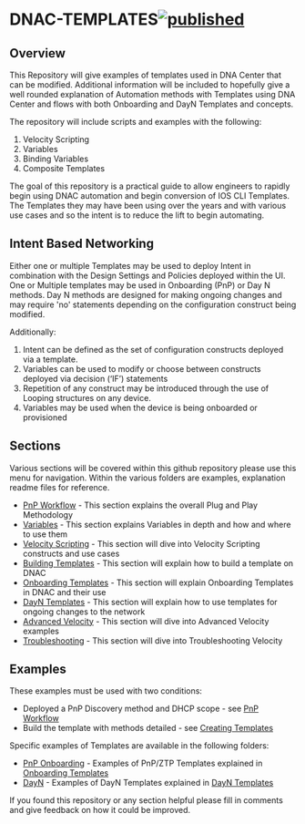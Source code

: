 # DNAC-TEMPLATES[![published](https://static.production.devnetcloud.com/codeexchange/assets/images/devnet-published.svg)](https://developer.cisco.com/codeexchange/github/repo/kebaldwi/DNAC-TEMPLATES)
## Overview
This Repository will give examples of templates used in DNA Center that can be modified. Additional information will be included to hopefully give a well rounded explanation of Automation methods with Templates using DNA Center and flows with both Onboarding and DayN Templates and concepts.

The repository will include scripts and examples with the following:
1. Velocity Scripting
2. Variables
3. Binding Variables
4. Composite Templates

The goal of this repository is a practical guide to allow engineers to rapidly begin using DNAC automation and begin conversion of IOS CLI Templates. The Templates they may have been using over the years and with various use cases and so the intent is to reduce the lift to begin automating.

## Intent Based Networking
Either one or multiple Templates may be used to deploy Intent in combination with the Design Settings and Policies deployed within the UI. One or Multiple templates may be used in Onboarding (PnP) or Day N methods. Day N methods are designed for making ongoing changes and may require 'no' statements depending on the configuration construct being modified. 

Additionally:
1.	Intent can be defined as the set of configuration constructs deployed via a template.
2.	Variables can be used to modify or choose between constructs deployed via decision (‘IF’) statements
3.	Repetition of any construct may be introduced through the use of Looping structures on any device.
4.	Variables may be used when the device is being onboarded or provisioned

## Sections
Various sections will be covered within this github repository please use this menu for navigation. Within the various folders are examples, explanation readme files for reference.

* [PnP Workflow](./PnP-Workflow.md#pnp-workflow) - This section explains the overall Plug and Play Methodology
* [Variables](./Variables.md#variables) - This section explains Variables in depth and how and where to use them
* [Velocity Scripting](./Velocity.md#velocity-scripting) - This section will dive into Velocity Scripting constructs and use cases
* [Building Templates](./Templates.md#building-templates) - This section will explain how to build a template on DNAC
* [Onboarding Templates](./Onboarding.md#onboarding-templates-and-flows) - This section will explain Onboarding Templates in DNAC and their use
* [DayN Templates](./DayN.md#day-n-templates-and-flows) - This section will explain how to use templates for ongoing changes to the network
* [Advanced Velocity](./AdvancedVelocity.md#advanced-velocity) - This section will dive into Advanced Velocity examples
* [Troubleshooting](./TroubleShoot.md#Troubleshooting) - This section will dive into Troubleshooting Velocity 

## Examples
These examples must be used with two conditions:
* Deployed a PnP Discovery method and DHCP scope - see [PnP Workflow](./PnP-Workflow.md#pnp-workflow)
* Build the template with methods detailed - see [Creating Templates](./Templates.md#template-creation)

Specific examples of Templates are available in the following folders:
* [PnP Onboarding](./ONBOARDING) - Examples of PnP/ZTP Templates explained in [Onboarding Templates](./Onboarding.md#onboarding-templates-and-flows)
* [DayN](./DAYN) - Examples of DayN Templates explained in [DayN Templates](./DayN.md#day-n-templates-and-flows)

If you found this repository or any section helpful please fill in comments and give feedback on how it could be improved.


